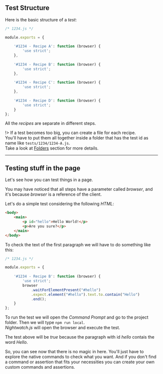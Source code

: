## Test Structure
Here is the basic structure of a *test*:

```javascript
/* 1234.js */

module.exports = {
    
    '#1234 - Recipe A': function (browser) {
        'use strict';
    },
    
    '#1234 - Recipe B': function (browser) {
        'use strict';
    },
    
    '#1234 - Recipe C': function (browser) {
        'use strict';
    },
    
    '#1234 - Recipe D': function (browser) {
        'use strict';
    }
};
```

All the *recipes* are separate in different steps.

!> If a test becomes too big, you can create a file for each recipe.<br>
You'll have to put them all together inside a folder that has the test
id as name like `tests/1234/1234-A.js`.<br>
Take a look at [Folders](https://eduardomontanha.github.io/tnt-automation/#/usage/folders?id=addremove-a-folder)
section for more details.

---

## Testing stuff in the page
Let's see how you can test things in a page.

You may have noticed that all steps have a parameter called *browser*,
and it's because *browser* is a reference of the client.

Let's do a simple test considering the following *HTML*:

```html
<body>
    <main>
        <p id="hello">Hello World!</p>
        <p>Are you sure?</p>
    </main>
</body>
```

To check the text of the first paragraph we will have to do something
like this:

```javascript
/* 1234.js */

module.exports = {
    
    '#1234 - Recipe B': function (browser) {
        'use strict';
        browser
            .waitForElementPresent("#hello")
            .expect.element("#hello").text.to.contain("Hello")
            .end();
    }
};
```

To run the test we will open the *Command Prompt* and go to the project
folder. Then we will type `npm run local`.<br>
*Nightwatch.js* will open the browser and execute the test.

The test above will be *true* because the paragraph with id *hello*
contais the word *Hello*.

So, you can see now that there is no magic in here. You'll just have
to explore the native commands to check what you want. And if you don't
find a command or assertion that fits your necessities you can create
your own custom commands and assertions.